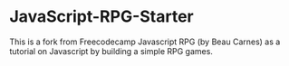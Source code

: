 # JavaScript-RPG-Starter
This is a fork from Freecodecamp Javascript RPG (by Beau Carnes) as a tutorial on Javascript by building a simple RPG games.
